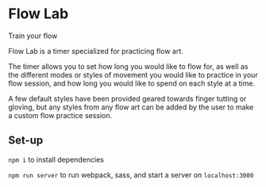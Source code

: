 # Flow Lab
Train your flow

Flow Lab is a timer specialized for practicing flow art.

The timer allows you to set how long you would like to flow for, as well as the different modes or styles of movement you would like to practice in your flow session, and how long you would like to spend on each style at a time.

A few default styles have been provided geared towards finger tutting or gloving, but any styles from any flow art can be added by the user to make a custom flow practice session.

## Set-up

`npm i` to install dependencies

`npm run server` to run webpack, sass, and start a server on `localhost:3000`

